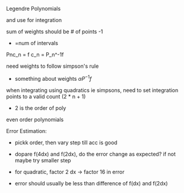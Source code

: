 Legendre Polynomials

and use for integration

sum of weights should be # of points -1
  - =num of intervals

Pnc_n = f
c_n = P_n^-1f

need weights to follow simpson's rule
- something about weights $\alpha   P^{-1}f$

when integrating using quadratics ie simpsons, need to set integration points to a valid count (2 * n + 1)
- 2 is the order of poly

even order polynomials

Error Estimation:
- pickk order, then vary step till acc is good
- dopare f(4dx) and f(2dx), do the error change as expected? if not maybe try smaller step

- for quadratic, factor 2 dx -> factor 16 in error
- error should usually be less than difference of f(dx) and f(2dx)

